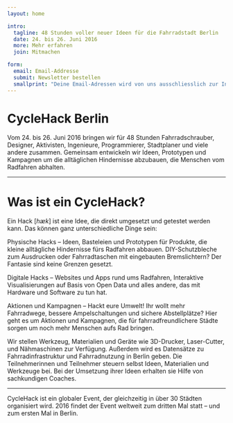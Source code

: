 ```yaml
---
layout: home

intro:
  tagline: 48 Stunden voller neuer Ideen für die Fahrradstadt Berlin
  date: 24. bis 26. Juni 2016
  more: Mehr erfahren
  join: Mitmachen

form:
  email: Email-Addresse
  submit: Newsletter bestellen
  smallprint: "Deine Email-Adressen wird von uns ausschliesslich zur Information über den Cyclehack Berlin genutzt und nicht an Dritte weitergegeben. Für diesen Verteiler verwenden wir Mailchimp, dessen <a href='http://mailchimp.com/legal/privacy/' target='_blank'>Privacy Policy</a> du hier einsehen kannst."
---
```


# CycleHack Berlin

Vom 24. bis 26. Juni 2016 bringen wir für 48 Stunden Fahrradschrauber, Designer, Aktivisten, Ingenieure, Programmierer, Stadtplaner und viele andere zusammen. Gemeinsam entwickeln wir Ideen, Prototypen und Kampagnen um die alltäglichen Hindernisse abzubauen, die Menschen vom Radfahren abhalten.

---

# Was ist ein CycleHack?

Ein Hack [*hæk*] ist eine Idee, die direkt umgesetzt und getestet werden kann. Das können ganz unterschiedliche Dinge sein:

Physische Hacks – Ideen, Basteleien und Prototypen für Produkte, die kleine alltägliche Hindernisse fürs Radfahren abbauen. DIY-Schutzbleche zum Ausdrucken oder Fahrradtaschen mit eingebauten Bremslichtern? Der Fantasie sind keine Grenzen gesetzt.

Digitale Hacks – Websites und Apps rund ums Radfahren, Interaktive Visualisierungen auf Basis von Open Data und alles andere, das mit Hardware und Software zu tun hat.

Aktionen und Kampagnen – Hackt eure Umwelt! Ihr wollt mehr Fahrradwege, bessere Ampelschaltungen und sichere Abstellplätze? Hier geht es um Aktionen und Kampagnen, die für fahrradfreundlichere Städte sorgen um noch mehr Menschen aufs Rad bringen.

Wir stellen Werkzeug, Materialien und Geräte wie 3D-Drucker, Laser-Cutter, und Nähmaschinen zur Verfügung. Außerdem wird es Datensätze zu Fahrradinfrastruktur und Fahrradnutzung in Berlin geben. Die Teilnehmerinnen und Teilnehmer steuern selbst Ideen, Materialien und Werkzeuge bei. Bei der Umsetzung ihrer Ideen erhalten sie Hilfe von sachkundigen Coaches.

---

CycleHack ist ein globaler Event, der gleichzeitig in über 30 Städten organisiert wird. 2016 findet der Event weltweit zum dritten Mal statt – und zum ersten Mal in Berlin.
